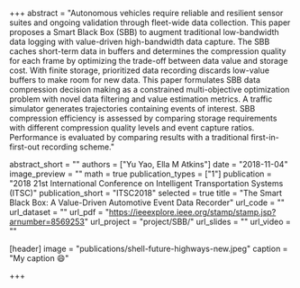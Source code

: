 +++
abstract = "Autonomous vehicles require reliable and resilient sensor suites and ongoing validation through fleet-wide data collection. This paper proposes a Smart Black Box (SBB) to augment traditional low-bandwidth data logging with value-driven high-bandwidth data capture. The SBB caches short-term data in buffers and determines the compression quality for each frame by optimizing the trade-off between data value and storage cost. With finite storage, prioritized data recording discards low-value buffers to make room for new data. This paper formulates SBB data compression decision making as a constrained multi-objective optimization problem with novel data filtering and value estimation metrics. A traffic simulator generates trajectories containing events of interest. SBB compression efficiency is assessed by comparing storage requirements with different compression quality levels and event capture ratios. Performance is evaluated by comparing results with a traditional first-in-first-out recording scheme."

abstract_short = ""
authors = ["Yu Yao, Ella M Atkins"]
date = "2018-11-04"
image_preview = ""
math = true
publication_types = ["1"]
publication = "2018 21st International Conference on Intelligent Transportation Systems (ITSC)"
publication_short = "ITSC2018"
selected = true
title = "The Smart Black Box: A Value-Driven Automotive Event Data Recorder"
url_code = ""
url_dataset = ""
url_pdf = "https://ieeexplore.ieee.org/stamp/stamp.jsp?arnumber=8569253"
url_project = "project/SBB/"
url_slides = ""
url_video = ""

[header]
image = "publications/shell-future-highways-new.jpeg"
caption = "My caption :smile:"

+++

